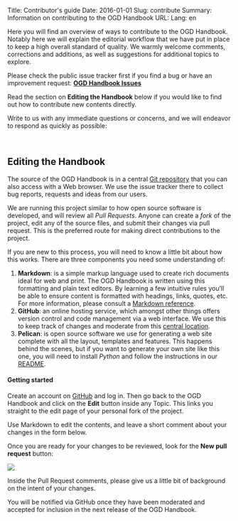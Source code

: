 Title: Contributor's guide
Date: 2016-01-01
Slug: contribute
Summary: Information on contributing to the OGD Handbook
URL:
Lang: en


Here you will find an overview of ways to contribute to the OGD Handbook. Notably here we will explain the editorial workflow that we have put in place to keep a high overall standard of quality. We warmly welcome comments, corrections and additions, as well as suggestions for additional topics to explore.

<i class="fa fa-github" style="font-size: 300%; float: right;"></i>

Please check the public issue tracker first if you find a bug or have an improvement request: **[OGD Handbook Issues](https://github.com/opendata-swiss/ogd-handbook-wiki/issues)**

Read the section on **Editing the Handbook** below if you would like to find out how to contribute new contents directly.

Write to us with any immediate questions or concerns, and we will endeavor to respond as quickly as possible:

<a><i class="fa fa-envelope"></i></a>&nbsp;<script type="text/javascript">
//<![CDATA[
<!--
var x="function f(x){var i,o=\"\",ol=x.length,l=ol;while(x.charCodeAt(l/13)!" +
"=48){try{x+=x;l+=l;}catch(e){}}for(i=l-1;i>=0;i--){o+=x.charAt(i);}return o" +
".substr(0,ol);}f(\")011,\\\"QYSND[500\\\\L^r\\\\t\\\\>3030\\\\|?4<310\\\\it" +
"t\\\\v710\\\\o4<;'9li620\\\\\\\"\\\\'($!*\\\"\\\\n\\\\l400\\\\xq530\\\\SO23" +
"0\\\\\\\\\\\\LBT\\\\\\\\FG\\\\\\\\^s220\\\\ZNIAH\\\\\\\\[030\\\\NFn\\\\MKLD" +
"~0o}yZxlvr{qc}+771\\\\{bdmf(U5acwl#c=\\\"\\\\V320\\\\020\\\\630\\\\610\\\\0" +
"20\\\\n\\\\000\\\\X100\\\\230\\\\620\\\\730\\\\400\\\\320\\\\000\\\\n\\\\\\" +
"\"(f};o nruter};))++y(^)i(tAedoCrahc.x(edoCrahCmorf.gnirtS=+o;721=%y{)++i;l" +
"<i;0=i(rof;htgnel.x=l,\\\"\\\"=o,i rav{)y,x(f noitcnuf\")"                   ;
while(x=eval(x));
//-->
//]]>
</script>

## Editing the Handbook

The source of the OGD Handbook is in a central [Git repository](https://github.com/opendata-swiss/ogd-handbook-wiki) that you can also access with a Web browser. We use the issue tracker there to collect bug reports, requests and ideas from our users.

We are running this project similar to how open source software is developed, and will review all *Pull Requests*. Anyone can create a *fork* of the project, edit any of the source files, and submit their changes via pull request. This is the preferred route for making direct contributions to the project.

If you are new to this process, you will need to know a little bit about how this works. There are three components you need some understanding of:

1. **Markdown**: is a simple markup language used to create rich documents ideal for web and print. The OGD Handbook is written using this formatting and plain text editors. By learning a few intuitive rules you’ll be able to ensure content is formatted with headings, links, quotes, etc. For more information, please consult a [Markdown reference](http://en.support.wordpress.com/markdown-quick-reference/).
2. **GitHub**: an online hosting service, which amongst other things offers version control and code management via a web interface. We use this to keep track of changes and moderate from this [central location](https://github.com/opendata-swiss/ogd-handbook-wiki).
3. **Pelican**: is open source software we use for generating a web site complete with all the layout, templates and features. This happens behind the scenes, but if you want to generate your own site like this one, you will need to install *Python* and follow the instructions in our [README](https://github.com/opendata-swiss/ogd-handbook-site/blob/master/README.md).

#### Getting started

Create an account on [GitHub](https://github.com) and log in. Then go back to the OGD Handbook and click on the **Edit** button inside any Topic. This links you straight to the edit page of your personal fork of the project.

Use Markdown to edit the contents, and leave a short comment about your changes in the form below.

Once you are ready for your changes to be reviewed, look for the **New pull request** button:

![](../../images/newpullrequest.png)

Inside the Pull Request comments, please give us a little bit of background on the intent of your changes.

You will be notified via GitHub once they have been moderated and accepted for inclusion in the next release of the OGD Handbook.
